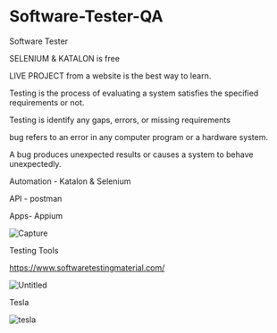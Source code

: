 # Software-Tester-QA
Software Tester

SELENIUM & KATALON is free

LIVE PROJECT from a website is the best way to learn.

Testing is the process of evaluating a system satisfies the specified requirements or not.

Testing is identify any gaps, errors, or missing requirements 

bug refers to an error in any computer program or a hardware system.

A bug produces unexpected results or causes a system to behave unexpectedly. 

Automation - Katalon & Selenium

API - postman

Apps- Appium

![Capture](https://user-images.githubusercontent.com/37230267/95090520-f3df9f00-0757-11eb-915d-1bc0a96d8222.PNG)


Testing Tools

https://www.softwaretestingmaterial.com/

![Untitled](https://user-images.githubusercontent.com/37230267/111126524-c243ed00-85ad-11eb-99c6-26fb7bab6576.png)

Tesla

![tesla](https://user-images.githubusercontent.com/37230267/112598327-64cf5c00-8e49-11eb-98f1-4332a2c75049.PNG)




